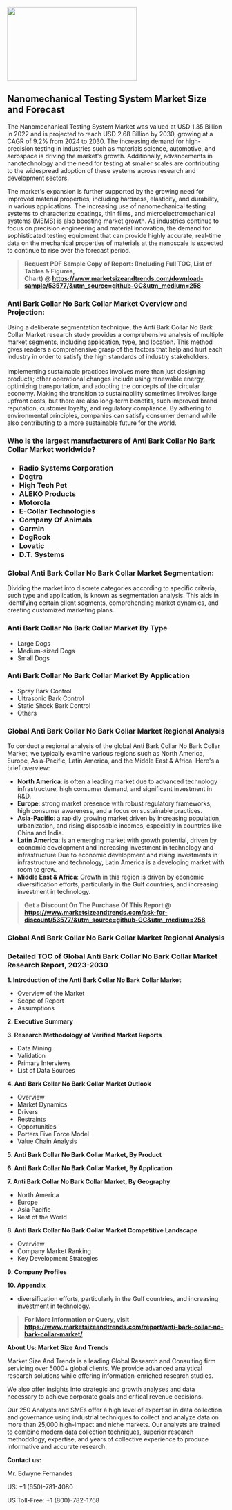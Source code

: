 <p><img class="alignnone size-medium wp-image-20088" src="https://ffe5etoiles.com/wp-content/uploads/2024/12/MST1-300x171.png" alt="" width="300" height="171" /></p><h2>Nanomechanical Testing System Market Size and Forecast</h2><p>The Nanomechanical Testing System Market was valued at USD 1.35 Billion in 2022 and is projected to reach USD 2.68 Billion by 2030, growing at a CAGR of 9.2% from 2024 to 2030. The increasing demand for high-precision testing in industries such as materials science, automotive, and aerospace is driving the market's growth. Additionally, advancements in nanotechnology and the need for testing at smaller scales are contributing to the widespread adoption of these systems across research and development sectors.</p><p>The market's expansion is further supported by the growing need for improved material properties, including hardness, elasticity, and durability, in various applications. The increasing use of nanomechanical testing systems to characterize coatings, thin films, and microelectromechanical systems (MEMS) is also boosting market growth. As industries continue to focus on precision engineering and material innovation, the demand for sophisticated testing equipment that can provide highly accurate, real-time data on the mechanical properties of materials at the nanoscale is expected to continue to rise over the forecast period.</p></p><blockquote id="" class=""><strong>Request PDF Sample Copy of Report: (Including Full TOC, List of Tables &amp; Figures, Chart)&nbsp;@&nbsp;<strong><a href="https://www.marketsizeandtrends.com/download-sample/53577/&utm_source=github-GC&utm_medium=258" target="_blank">https://www.marketsizeandtrends.com/download-sample/53577/&utm_source=github-GC&utm_medium=258</a></strong></strong></blockquote><h3 id="" class="">Anti Bark Collar No Bark Collar Market&nbsp;Overview and Projection:</h3><p id="" class="">Using a deliberate segmentation technique, the Anti Bark Collar No Bark Collar Market research study provides a comprehensive analysis of multiple market segments, including application, type, and location. This method gives readers a comprehensive grasp of the factors that help and hurt each industry in order to satisfy the high standards of industry stakeholders. <br /> <br />Implementing sustainable practices involves more than just designing products; other operational changes include using renewable energy, optimizing transportation, and adopting the concepts of the circular economy. Making the transition to sustainability sometimes involves large upfront costs, but there are also long-term benefits, such improved brand reputation, customer loyalty, and regulatory compliance. By adhering to environmental principles, companies can satisfy consumer demand while also contributing to a more sustainable future for the world.</p><h3 id="" class="">Who is the largest manufacturers of&nbsp;Anti Bark Collar No Bark Collar Market worldwide?</h3><h3 class=""><p><ul><li>Radio Systems Corporation </li><li> Dogtra </li><li> High Tech Pet </li><li> ALEKO Products </li><li> Motorola </li><li> E-Collar Technologies </li><li> Company Of Animals </li><li> Garmin </li><li> DogRook </li><li> Lovatic </li><li> D.T. Systems</li></ul></p></h3><h3 id="" class="">Global&nbsp;Anti Bark Collar No Bark Collar Market Segmentation:</h3><p id="" class="">Dividing the market into discrete categories according to specific criteria, such type and application, is known as segmentation analysis. This aids in identifying certain client segments, comprehending market dynamics, and creating customized marketing plans.</p><h3 id="" class="">Anti Bark Collar No Bark Collar Market&nbsp;By Type</h3><p><p><ul><li>Large Dogs </li><li> Medium-sized Dogs </li><li> Small Dogs</p></li></ul></p></p><h3 id="" class="">Anti Bark Collar No Bark Collar Market&nbsp;By Application</h3><p class=""><p><ul><li>Spray Bark Control </li><li> Ultrasonic Bark Control </li><li> Static Shock Bark Control </li><li> Others</li></ul></p></p><h3 id="" class="">Global Anti Bark Collar No Bark Collar Market Regional Analysis</h3><p id="" class="">To conduct a regional analysis of the global Anti Bark Collar No Bark Collar Market, we typically examine various regions such as North America, Europe, Asia-Pacific, Latin America, and the Middle East &amp; Africa. Here's a brief overview:</p><ul><li><strong>North America</strong>: is often a leading market due to advanced technology infrastructure, high consumer demand, and significant investment in R&amp;D.</li><li><strong>Europe</strong>: strong market presence with robust regulatory frameworks, high consumer awareness, and a focus on sustainable practices.</li><li><strong>Asia-Pacific</strong>: a rapidly growing market driven by increasing population, urbanization, and rising disposable incomes, especially in countries like China and India.</li><li><strong>Latin America</strong>: is an emerging market with growth potential, driven by economic development and increasing investment in technology and infrastructure.Due to economic development and rising investments in infrastructure and technology, Latin America is a developing market with room to grow.</li><li><strong>Middle East &amp; Africa</strong>: Growth in this region is driven by economic diversification efforts, particularly in the Gulf countries, and increasing investment in technology.</li></ul><blockquote id="" class=""><strong>Get a Discount On The Purchase Of This Report @ <strong><a href="https://www.marketsizeandtrends.com/ask-for-discount/53577/&utm_source=github-GC&utm_medium=258" target="_blank">https://www.marketsizeandtrends.com/ask-for-discount/53577/&utm_source=github-GC&utm_medium=258</a></strong></strong></blockquote><h3 id="" class="">Global Anti Bark Collar No Bark Collar Market Regional Analysis</h3><h3 id="" class="">Detailed TOC of Global Anti Bark Collar No Bark Collar Market Research Report, 2023-2030</h3><p id="" class=""><strong>1. Introduction of the Anti Bark Collar No Bark Collar Market</strong></p><ul><li>Overview of the Market</li><li>Scope of Report</li><li>Assumptions</li></ul><p id="" class=""><strong>2. Executive Summary</strong></p><p id="" class=""><strong>3. Research Methodology of Verified Market Reports</strong></p><ul><li>Data Mining</li><li>Validation</li><li>Primary Interviews</li><li>List of Data Sources</li></ul><p id="" class=""><strong>4. Anti Bark Collar No Bark Collar Market Outlook</strong></p><ul><li>Overview</li><li>Market Dynamics</li><li>Drivers</li><li>Restraints</li><li>Opportunities</li><li>Porters Five Force Model</li><li>Value Chain Analysis</li></ul><p id="" class=""><strong>5. Anti Bark Collar No Bark Collar Market, By Product</strong></p><p id="" class=""><strong>6. Anti Bark Collar No Bark Collar Market, By Application</strong></p><p id="" class=""><strong>7. Anti Bark Collar No Bark Collar Market, By Geography</strong></p><ul><li>North America</li><li>Europe</li><li>Asia Pacific</li><li>Rest of the World</li></ul><p id="" class=""><strong>8. Anti Bark Collar No Bark Collar Market Competitive Landscape</strong></p><ul><li>Overview</li><li>Company Market Ranking</li><li>Key Development Strategies</li></ul><p id="" class=""><strong>9. Company Profiles</strong></p><p id="" class=""><strong>10. Appendix</strong></p><ul><li>diversification efforts, particularly in the Gulf countries, and increasing investment in technology.</li></ul><blockquote id="" class=""><strong>For More Information or Query, visit <strong><strong><a href="https://www.marketsizeandtrends.com/report/anti-bark-collar-no-bark-collar-market/" target="_blank">https://www.marketsizeandtrends.com/report/anti-bark-collar-no-bark-collar-market/</a></strong></strong></strong></blockquote><p id="" class=""><strong>About Us: Market Size And Trends</strong></p><p id="" class="">Market Size And Trends is a leading Global Research and Consulting firm servicing over 5000+ global clients. We provide advanced analytical research solutions while offering information-enriched research studies.</p><p id="" class="">We also offer insights into strategic and growth analyses and data necessary to achieve corporate goals and critical revenue decisions.</p><p id="" class="">Our 250 Analysts and SMEs offer a high level of expertise in data collection and governance using industrial techniques to collect and analyze data on more than 25,000 high-impact and niche markets. Our analysts are trained to combine modern data collection techniques, superior research methodology, expertise, and years of collective experience to produce informative and accurate research.</p><p id="" class=""><strong>Contact us:</strong></p><p id="" class="">Mr. Edwyne Fernandes</p><p id="" class="">US: +1 (650)-781-4080</p><p id="" class="">US Toll-Free: +1 (800)-782-1768</p>
